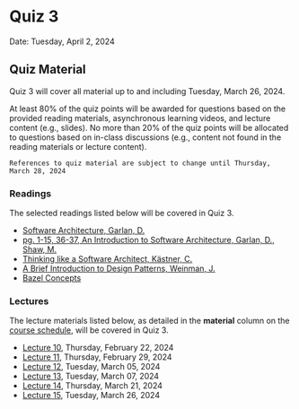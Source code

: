 # Quiz 3

Date: Tuesday, April 2, 2024


## Quiz Material 

Quiz 3 will cover all material up to and including Tuesday, March 26, 2024.

At least 80% of the quiz points will be awarded for questions based on the provided reading materials, asynchronous learning videos, and lecture content (e.g., slides). No more than 20% of the quiz points will be allocated to questions based on in-class discussions (e.g., content not found in the reading materials or lecture content).


```{important}
References to quiz material are subject to change until Thursday, March 28, 2024
```


### Readings

The selected readings listed below will be covered in Quiz 3.

* [Software Architecture, Garlan, D.](https://web.njit.edu/~mjk76/teaching/cs490-sp23/assets/architecture.pdf)
* [pg. 1-15, 36-37, An Introduction to Software Architecture, Garlan, D., Shaw, M.](http://www.cs.cmu.edu/afs/cs/project/able/ftp/intro_softarch/intro_softarch.pdf)
* [Thinking like a Software Architect, Kästner, C.](https://web.njit.edu/~mjk76/teaching/cs490-sp23/assets/architecture.pdf)
* [A Brief Introduction to Design Patterns, Weinman, J.](https://20eece3093c-24ss.github.io/24ss/resources/DesignPatterns.pdf)
* [Bazel Concepts](https://bazel.build/concepts/build-ref)

### Lectures

The lecture materials listed below, as detailed in the **material** column on the [course schedule](https://20eece3093c-24ss.github.io/24ss/schedule.html), will be covered in Quiz 3.

* [Lecture 10](https://20eece3093c-24ss.github.io/24ss/slides/lecture_10.html), Thursday, February 22, 2024
* [Lecture 11](https://20eece3093c-24ss.github.io/24ss/slides/lecture_11.html), Thursday, February 29, 2024
* [Lecture 12](https://20eece3093c-24ss.github.io/24ss/slides/lecture_12.html), Tuesday, March 05, 2024
* [Lecture 13](https://20eece3093c-24ss.github.io/24ss/slides/lecture_13.html), Tuesday, March 07, 2024
* [Lecture 14](https://20eece3093c-24ss.github.io/24ss/slides/lecture_14.html), Thursday, March 21, 2024
* [Lecture 15](https://20eece3093c-24ss.github.io/24ss/slides/lecture_15.html), Tuesday, March 26, 2024

